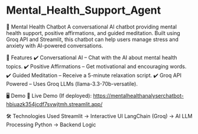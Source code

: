 # Mental_Health_Support_Agent

🧠 Mental Health Chatbot
A conversational AI chatbot providing mental health support, positive affirmations, and guided meditation.
Built using Groq API and Streamlit, this chatbot can help users manage stress and anxiety with AI-powered conversations.

🚀 Features
✔️ Conversational AI – Chat with the AI about mental health topics.
✔️ Positive Affirmations – Get motivational and encouraging words.
✔️ Guided Meditation – Receive a 5-minute relaxation script.
✔️ Groq API Powered – Uses Groq LLMs (llama-3.3-70b-versatile).


🖥️ Demo
🎯 Live Demo (If deployed): https://mentalhealthanalyserchatbot-hbiuazk354jcdf7svwjtmh.streamlit.app/

🛠️ Technologies Used
Streamlit → Interactive UI
LangChain (Groq) → AI LLM Processing
Python → Backend Logic
